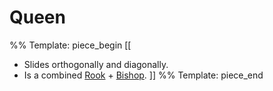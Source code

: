 # Queen

%% Template: piece_begin
[[
* Slides orthogonally and diagonally.
* Is a combined [Rook](rook.html) + [Bishop](bishop.html).
]]
%% Template: piece_end
